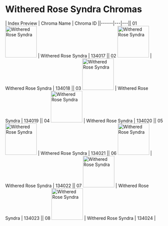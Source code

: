 # Withered Rose Syndra Chromas

| Index  Preview | Chroma Name | Chroma ID ||------|---|---|| 01  <img src='https://raw.communitydragon.org/latest/plugins/rcp-be-lol-game-data/global/default/v1/champion-chroma-images/134/134017.png' alt='Withered Rose Syndra' width='100'> | Withered Rose Syndra | 134017 || 02  <img src='https://raw.communitydragon.org/latest/plugins/rcp-be-lol-game-data/global/default/v1/champion-chroma-images/134/134018.png' alt='Withered Rose Syndra' width='100'> | Withered Rose Syndra | 134018 || 03  <img src='https://raw.communitydragon.org/latest/plugins/rcp-be-lol-game-data/global/default/v1/champion-chroma-images/134/134019.png' alt='Withered Rose Syndra' width='100'> | Withered Rose Syndra | 134019 || 04  <img src='https://raw.communitydragon.org/latest/plugins/rcp-be-lol-game-data/global/default/v1/champion-chroma-images/134/134020.png' alt='Withered Rose Syndra' width='100'> | Withered Rose Syndra | 134020 || 05  <img src='https://raw.communitydragon.org/latest/plugins/rcp-be-lol-game-data/global/default/v1/champion-chroma-images/134/134021.png' alt='Withered Rose Syndra' width='100'> | Withered Rose Syndra | 134021 || 06  <img src='https://raw.communitydragon.org/latest/plugins/rcp-be-lol-game-data/global/default/v1/champion-chroma-images/134/134022.png' alt='Withered Rose Syndra' width='100'> | Withered Rose Syndra | 134022 || 07  <img src='https://raw.communitydragon.org/latest/plugins/rcp-be-lol-game-data/global/default/v1/champion-chroma-images/134/134023.png' alt='Withered Rose Syndra' width='100'> | Withered Rose Syndra | 134023 || 08  <img src='https://raw.communitydragon.org/latest/plugins/rcp-be-lol-game-data/global/default/v1/champion-chroma-images/134/134024.png' alt='Withered Rose Syndra' width='100'> | Withered Rose Syndra | 134024 |
